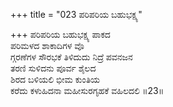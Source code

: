 +++
title = "023 ಪರಿಪರಿಯ ಬಹುಭಕ್ಷ್ಯ"

+++
ಪರಿಪರಿಯ ಬಹುಭಕ್ಷ್ಯ ಪಾಕದ  
ಪರಿಮಳದ ಶಾಕಾದಿಗಳ ವೊ  
ಗ್ಗರಣೆಗಳ ಸೌರಭಕೆ ತಿಳಿದುದು ನಿದ್ರೆ ಪವನಜನ   
ತರಣಿ ಸುಳಿದನು ಪೂರ್ವ ಶೈಲದ   
ಶಿರದ ಬಳಿಯಲಿ ಭೀಮ ಕುಂತಿಯ      
ಕರೆದು ಕಳುಹಿದನಾ ಮಹೀಸುರಗೃಹಕೆ ವಹಿಲದಲಿ      ॥23॥